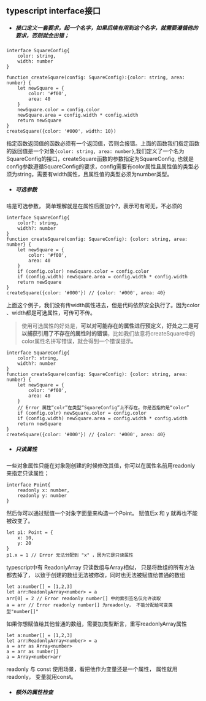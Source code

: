 ## typescript interface接口

- ##### 接口定义一套要求，起一个名字，如果后续有用到这个名字，就需要遵循他的要求，否则就会出错；

```tsx
interface SquareConfig{
    color: string,
    width: number
}

function createSquare(config: SquareConfig):{color: string, area: number} {
    let newSquare = {
        color: '#f00',
        area: 40
    }
    newSquare.color = config.color
    newSquare.area = config.width * config.width
    return newSquare
}
createSquare({color: '#000', width: 10})
```

指定函数返回值的函数必须有一个返回值，否则会报错。上面的函数我们指定函数的返回值是一个对象`{color: string, area: number}`,我们定义了一个名为SquareConfig的接口，createSquare函数的参数指定为SquareConfig, 也就是config参数遵循SquareConfig的要求，config需要有color属性且属性值的类型必须为string，需要有width属性，且属性值的类型必须为number类型。

- ##### 可选参数

啥是可选参数， 简单理解就是在属性后面加个?，表示可有可无，不必须的

```tsx
interface SquareConfig{
    color?: string,
    width?: number
}
function createSquare(config: SquareConfig): {color: string, area: number} {
    let newSquare = {
        color: '#f00',
        area: 40
    }
    if (config.color) newSquare.color = config.color
    if (config.width) newSquare.area = config.width * config.width
    return newSquare
}
createSquare({color: '#000'}) // {color: '#000', area: 40}
```

上面这个例子，我们没有传width属性进去，但是代码依然安全执行了。因为color 、width都是可选属性，可传可不传。

> 使用可选属性的好处是，**可以对可能存在的属性进行预定义，好处之二是可以捕获引用了不存在的属性时的错误**，比如我们故意将createSquare中的color属性名拼写错误，就会得到一个错误提示。

```tsx
interface SquareConfig{
    color?: string,
    width?: number
}
function createSquare(config: SquareConfig): {color: string, area: number} {
    let newSquare = {
        color: '#f00',
        area: 40
    }
    // Error 属性“colr”在类型“SquareConfig”上不存在。你是否指的是“color”
    if (config.colr) newSquare.color = config.color
    if (config.width) newSquare.area = config.width * config.width
    return newSquare
}
createSquare({color: '#000'}) // {color: '#000', area: 40}
```

- ##### 只读属性

一些对象属性只能在对象刚创建的时候修改其值，你可以在属性名前用readonly来指定只读属性；

```tsx
interface Point{
    readonly x: number,
    readonly y: number
}
```

然后你可以通过赋值一个对象字面量来构造一个Point。 赋值后x 和 y 就再也不能被改变了。

```tsx
let p1: Point = {
    x: 10,
    y: 20
}
p1.x = 1 // Error 无法分配到 "x" ，因为它是只读属性
```

typescript中有 ReadonlyArray<T> 只读数组与Array<T>相似， 只是将数组的所有方法都去掉了， 以致于创建的数组无法被修改，同时也无法被赋值给普通的数组

```tsx
let a:number[] = [1,2,3]
let arr:ReadonlyArray<number> = a
arr[0] = 2 // Error readonly number[] 中的索引签名仅允许读取
a = arr // Error readonly number[] 为readonly， 不能分配给可变类型"number[]"
```

如果你想赋值给其他普通的数组，需要加类型断言，重写readonlyArray属性

```tsx
let a:number[] = [1,2,3]
let arr:ReadonlyArray<number> = a
a = arr as Array<number> 
a = arr as number[]
a = Array<number>arr
```

readonly 与 const 使用场景，看把他作为变量还是一个属性， 属性就用readonly， 变量就用const。

- ##### 额外的属性检查





